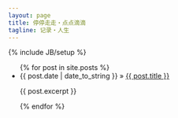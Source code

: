 ```yaml
---
layout: page
title: 停停走走・点点滴滴
tagline: 记录・人生
---
```

{% include JB/setup %}


<ul class="posts">
  {% for post in site.posts %}
    <li>
        <span>{{ post.date | date_to_string }}</span> &raquo; <a href="{{ BASE_PATH }}{{ post.url }}">{{ post.title }}</a>
        <p>{{ post.excerpt }}</p>    
    </li>
  {% endfor %}

</ul>



